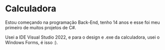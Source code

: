 # Calculadora
Estou começando na programação Back-End, tenho 14 anos e esse foi meu primeiro de muitos projetos de C#.

Usei a IDE Visual Studio 2022, e para o design e .exe da calculadora, usei o Windows Forms, é isso :).

